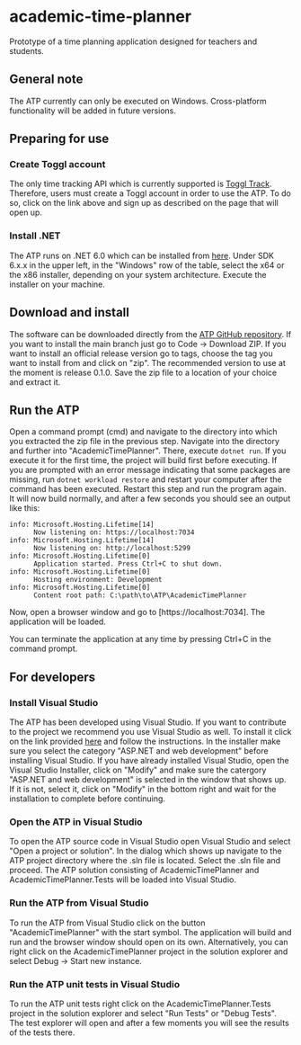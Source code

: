 # academic-time-planner

Prototype of a time planning application designed for teachers and students.

## General note

The ATP currently can only be executed on Windows. Cross-platform functionality will be added in future versions.

## Preparing for use

### Create Toggl account

The only time tracking API which is currently supported is [Toggl Track](https://toggl.com/track/). Therefore, users must create a Toggl account in order to use the ATP. To do so, click on the link above and sign up as described on the page that will open up.

### Install .NET

The ATP runs on .NET 6.0 which can be installed from [here](https://dotnet.microsoft.com/en-us/download/dotnet/6.0). Under SDK 6.x.x in the upper left, in the "Windows" row of the table, select the x64 or the x86 installer, depending on your system architecture. Execute the installer on your machine.

## Download and install

The software can be downloaded directly from the [ATP GitHub repository](https://github.com/DuplosFidibuss/academic-time-planner). If you want to install the main branch just go to Code -> Download ZIP. If you want to install an official release version go to tags, choose the tag you want to install from and click on "zip". The recommended version to use at the moment is release 0.1.0. Save the zip file to a location of your choice and extract it.

## Run the ATP

Open a command prompt (cmd) and navigate to the directory into which you extracted the zip file in the previous step. Navigate into the directory and further into "AcademicTimePlanner". There, execute `dotnet run`. If you execute it for the first time, the project will build first before executing. If you are prompted with an error message indicating that some packages are missing, run `dotnet workload restore` and restart your computer after the command has been executed. Restart this step and run the program again. It will now build normally, and after a few seconds you should see an output like this:

```
info: Microsoft.Hosting.Lifetime[14]
      Now listening on: https://localhost:7034
info: Microsoft.Hosting.Lifetime[14]
      Now listening on: http://localhost:5299
info: Microsoft.Hosting.Lifetime[0]
      Application started. Press Ctrl+C to shut down.
info: Microsoft.Hosting.Lifetime[0]
      Hosting environment: Development
info: Microsoft.Hosting.Lifetime[0]
      Content root path: C:\path\to\ATP\AcademicTimePlanner
```

Now, open a browser window and go to [https://localhost:7034]. The application will be loaded.

You can terminate the application at any time by pressing Ctrl+C in the command prompt.

## For developers

### Install Visual Studio

The ATP has been developed using Visual Studio. If you want to contribute to the project we recommend you use Visual Studio as well. To install it click on the link provided [here](https://visualstudio.microsoft.com/) and follow the instructions. In the installer make sure you select the category "ASP.NET and web development" before installing Visual Studio. If you have already installed Visual Studio, open the Visual Studio Installer, click on "Modify" and make sure the catergory "ASP.NET and web development" is selected in the window that shows up. If it is not, select it, click on "Modify" in the bottom right and wait for the installation to complete before continuing.

### Open the ATP in Visual Studio

To open the ATP source code in Visual Studio open Visual Studio and select "Open a project or solution". In the dialog which shows up navigate to the ATP project directory where the .sln file is located. Select the .sln file and proceed. The ATP solution consisting of AcademicTimePlanner and AcademicTimePlanner.Tests will be loaded into Visual Studio.

### Run the ATP from Visual Studio

To run the ATP from Visual Studio click on the button "AcademicTimePlanner" with the start symbol. The application will build and run and the browser window should open on its own. Alternatively, you can right click on the AcademicTimePlanner project in the solution explorer and select Debug -> Start new instance.

### Run the ATP unit tests in Visual Studio

To run the ATP unit tests right click on the AcademicTimePlanner.Tests project in the solution explorer and select "Run Tests" or "Debug Tests". The test explorer will open and after a few moments you will see the results of the tests there.
